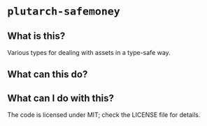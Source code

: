 # `plutarch-safemoney`

## What is this?

Various types for dealing with assets in a type-safe way.

## What can this do?

## What can I do with this?

The code is licensed under MIT; check the LICENSE file for details.
